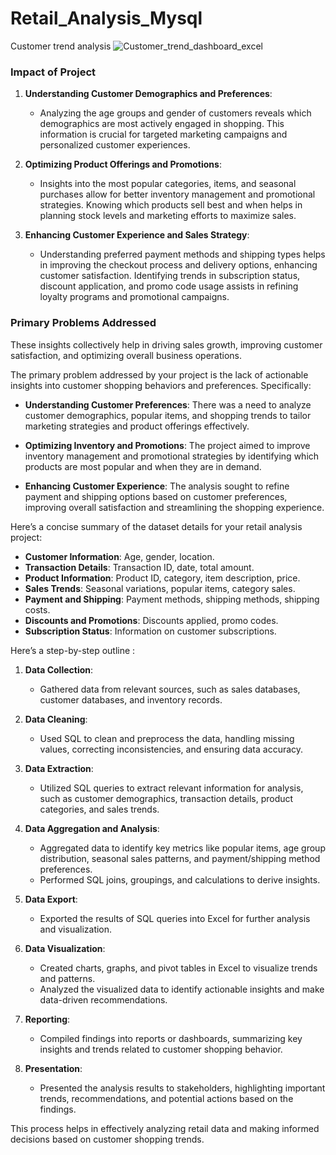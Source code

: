 # Retail_Analysis_Mysql

Customer trend analysis 
![Customer_trend_dashboard_excel](https://github.com/user-attachments/assets/ce28e628-11e8-4b00-9554-5795b6ab684d)


### Impact of Project

1. **Understanding Customer Demographics and Preferences**:
   - Analyzing the age groups and gender of customers reveals which demographics are most actively engaged in shopping. This information is crucial for targeted marketing campaigns and personalized customer experiences.

2. **Optimizing Product Offerings and Promotions**:
   - Insights into the most popular categories, items, and seasonal purchases allow for better inventory management and promotional strategies. Knowing which products sell best and when helps in planning stock levels and marketing efforts to maximize sales.

3. **Enhancing Customer Experience and Sales Strategy**:
   - Understanding preferred payment methods and shipping types helps in improving the checkout process and delivery options, enhancing customer satisfaction. Identifying trends in subscription status, discount application, and promo code usage assists in refining loyalty programs and promotional campaigns.
  
### Primary Problems Addressed

These insights collectively help in driving sales growth, improving customer satisfaction, and optimizing overall business operations.


The primary problem addressed by your project is the lack of actionable insights into customer shopping behaviors and preferences. Specifically:

- **Understanding Customer Preferences**: There was a need to analyze customer demographics, popular items, and shopping trends to tailor marketing strategies and product offerings effectively.
  
- **Optimizing Inventory and Promotions**: The project aimed to improve inventory management and promotional strategies by identifying which products are most popular and when they are in demand.

- **Enhancing Customer Experience**: The analysis sought to refine payment and shipping options based on customer preferences, improving overall satisfaction and streamlining the shopping experience.


Here’s a concise summary of the dataset details for your retail analysis project:

- **Customer Information**: Age, gender, location.
- **Transaction Details**: Transaction ID, date, total amount.
- **Product Information**: Product ID, category, item description, price.
- **Sales Trends**: Seasonal variations, popular items, category sales.
- **Payment and Shipping**: Payment methods, shipping methods, shipping costs.
- **Discounts and Promotions**: Discounts applied, promo codes.
- **Subscription Status**: Information on customer subscriptions.


Here’s a step-by-step outline :


1. **Data Collection**:
   - Gathered data from relevant sources, such as sales databases, customer databases, and inventory records.

2. **Data Cleaning**:
   - Used SQL to clean and preprocess the data, handling missing values, correcting inconsistencies, and ensuring data accuracy.

3. **Data Extraction**:
   - Utilized SQL queries to extract relevant information for analysis, such as customer demographics, transaction details, product categories, and sales trends.

4. **Data Aggregation and Analysis**:
   - Aggregated data to identify key metrics like popular items, age group distribution, seasonal sales patterns, and payment/shipping method preferences.
   - Performed SQL joins, groupings, and calculations to derive insights.

5. **Data Export**:
   - Exported the results of SQL queries into Excel for further analysis and visualization.

6. **Data Visualization**:
   - Created charts, graphs, and pivot tables in Excel to visualize trends and patterns.
   - Analyzed the visualized data to identify actionable insights and make data-driven recommendations.

7. **Reporting**:
   - Compiled findings into reports or dashboards, summarizing key insights and trends related to customer shopping behavior.

8. **Presentation**:
   - Presented the analysis results to stakeholders, highlighting important trends, recommendations, and potential actions based on the findings.

This process helps in effectively analyzing retail data and making informed decisions based on customer shopping trends.





